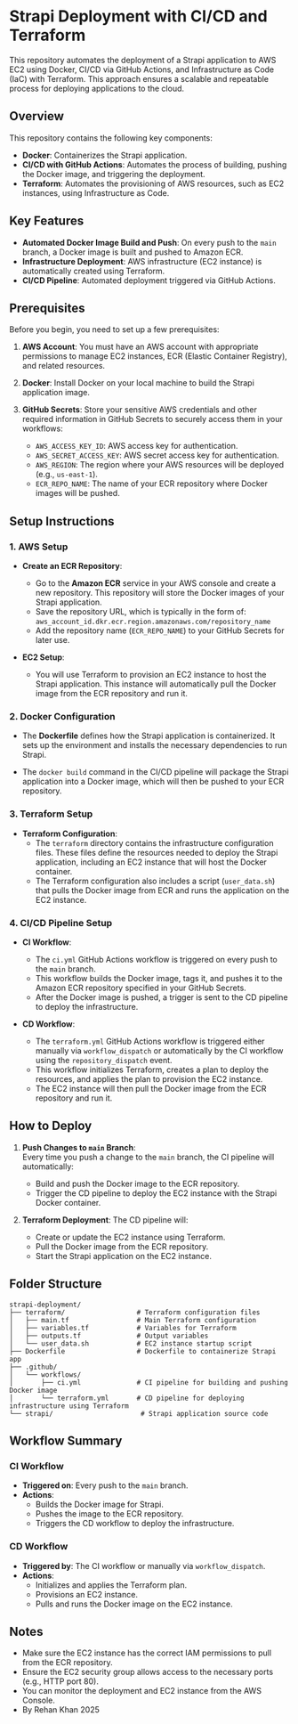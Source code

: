 
# Strapi Deployment with CI/CD and Terraform

This repository automates the deployment of a Strapi application to AWS EC2 using Docker, CI/CD via GitHub Actions, and Infrastructure as Code (IaC) with Terraform. This approach ensures a scalable and repeatable process for deploying applications to the cloud.

## Overview

This repository contains the following key components:
- **Docker**: Containerizes the Strapi application.
- **CI/CD with GitHub Actions**: Automates the process of building, pushing the Docker image, and triggering the deployment.
- **Terraform**: Automates the provisioning of AWS resources, such as EC2 instances, using Infrastructure as Code.

## Key Features
- **Automated Docker Image Build and Push**: On every push to the `main` branch, a Docker image is built and pushed to Amazon ECR.
- **Infrastructure Deployment**: AWS infrastructure (EC2 instance) is automatically created using Terraform.
- **CI/CD Pipeline**: Automated deployment triggered via GitHub Actions.

## Prerequisites

Before you begin, you need to set up a few prerequisites:

1. **AWS Account**: You must have an AWS account with appropriate permissions to manage EC2 instances, ECR (Elastic Container Registry), and related resources.
   
2. **Docker**: Install Docker on your local machine to build the Strapi application image.
   
3. **GitHub Secrets**: Store your sensitive AWS credentials and other required information in GitHub Secrets to securely access them in your workflows:
   - `AWS_ACCESS_KEY_ID`: AWS access key for authentication.
   - `AWS_SECRET_ACCESS_KEY`: AWS secret access key for authentication.
   - `AWS_REGION`: The region where your AWS resources will be deployed (e.g., `us-east-1`).
   - `ECR_REPO_NAME`: The name of your ECR repository where Docker images will be pushed.

## Setup Instructions

### 1. AWS Setup
- **Create an ECR Repository**:
  - Go to the **Amazon ECR** service in your AWS console and create a new repository. This repository will store the Docker images of your Strapi application.
  - Save the repository URL, which is typically in the form of:  
    `aws_account_id.dkr.ecr.region.amazonaws.com/repository_name`
  - Add the repository name (`ECR_REPO_NAME`) to your GitHub Secrets for later use.

- **EC2 Setup**:
  - You will use Terraform to provision an EC2 instance to host the Strapi application. This instance will automatically pull the Docker image from the ECR repository and run it.

### 2. Docker Configuration
- The **Dockerfile** defines how the Strapi application is containerized. It sets up the environment and installs the necessary dependencies to run Strapi.

- The `docker build` command in the CI/CD pipeline will package the Strapi application into a Docker image, which will then be pushed to your ECR repository.

### 3. Terraform Setup
- **Terraform Configuration**:
  - The `terraform` directory contains the infrastructure configuration files. These files define the resources needed to deploy the Strapi application, including an EC2 instance that will host the Docker container.
  - The Terraform configuration also includes a script (`user_data.sh`) that pulls the Docker image from ECR and runs the application on the EC2 instance.

### 4. CI/CD Pipeline Setup

- **CI Workflow**:
  - The `ci.yml` GitHub Actions workflow is triggered on every push to the `main` branch.
  - This workflow builds the Docker image, tags it, and pushes it to the Amazon ECR repository specified in your GitHub Secrets.
  - After the Docker image is pushed, a trigger is sent to the CD pipeline to deploy the infrastructure.

- **CD Workflow**:
  - The `terraform.yml` GitHub Actions workflow is triggered either manually via `workflow_dispatch` or automatically by the CI workflow using the `repository_dispatch` event.
  - This workflow initializes Terraform, creates a plan to deploy the resources, and applies the plan to provision the EC2 instance.
  - The EC2 instance will then pull the Docker image from the ECR repository and run it.

## How to Deploy

1. **Push Changes to `main` Branch**:  
   Every time you push a change to the `main` branch, the CI pipeline will automatically:
   - Build and push the Docker image to the ECR repository.
   - Trigger the CD pipeline to deploy the EC2 instance with the Strapi Docker container.

2. **Terraform Deployment**:
   The CD pipeline will:
   - Create or update the EC2 instance using Terraform.
   - Pull the Docker image from the ECR repository.
   - Start the Strapi application on the EC2 instance.

## Folder Structure

```plaintext
strapi-deployment/
├── terraform/                  # Terraform configuration files
│   ├── main.tf                 # Main Terraform configuration
│   ├── variables.tf            # Variables for Terraform
│   ├── outputs.tf              # Output variables
│   └── user_data.sh            # EC2 instance startup script
├── Dockerfile                  # Dockerfile to containerize Strapi app
├── .github/
│   └── workflows/
│       ├── ci.yml              # CI pipeline for building and pushing Docker image
│       └── terraform.yml       # CD pipeline for deploying infrastructure using Terraform
└── strapi/                      # Strapi application source code
```

## Workflow Summary

### CI Workflow
- **Triggered on**: Every push to the `main` branch.
- **Actions**:
  - Builds the Docker image for Strapi.
  - Pushes the image to the ECR repository.
  - Triggers the CD workflow to deploy the infrastructure.

### CD Workflow
- **Triggered by**: The CI workflow or manually via `workflow_dispatch`.
- **Actions**:
  - Initializes and applies the Terraform plan.
  - Provisions an EC2 instance.
  - Pulls and runs the Docker image on the EC2 instance.

## Notes
- Make sure the EC2 instance has the correct IAM permissions to pull from the ECR repository.
- Ensure the EC2 security group allows access to the necessary ports (e.g., HTTP port 80).
- You can monitor the deployment and EC2 instance from the AWS Console.
- By Rehan Khan 2025
